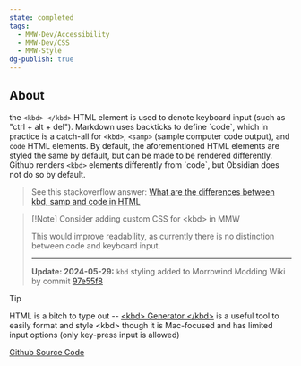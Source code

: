```yaml
---
state: completed
tags:
  - MMW-Dev/Accessibility
  - MMW-Dev/CSS
  - MMW-Style
dg-publish: true
---
```

## About

the `<kbd> </kbd>` HTML element is used to denote keyboard input (such as "ctrl + alt + del"). Markdown uses backticks to define \`code\`, which in practice is a catch-all for `<kbd>`, `<samp>` (sample computer code output), and `code` HTML elements. By default, the aforementioned HTML elements are styled the same by default, but can be made to be rendered differently. Github renders `<kbd>` elements differently from \`code\`, but Obsidian does not do so by default.

> See this stackoverflow answer: [What are the differences between kbd, samp and code in HTML](https://stackoverflow.com/a/32284528) 

> [!Note] Consider adding custom CSS for \<kbd\> in MMW
> 
> This would improve readability, as currently there is no distinction between code and keyboard input.
> 
> ---
> 
> **Update: 2024-05-29:** `kbd` styling added to Morrowind Modding Wiki by commit [97e55f8](https://github.com/morrowind-modding/morrowind-modding.github.io/commit/97e55f8065ded2f699dbc0110995ce49630b7b55)

> [!tip]
> 
> HTML is a bitch to type out -- [\<kbd\> Generator \</kbd\>](https://kbd.hsuan.xyz/) is a useful tool to easily format and style \<kbd\> though it is Mac-focused and has limited input options (only key-press input is allowed)
> 
> [Github Source Code](https://github.com/hsuanxyz/kbd-generator)

